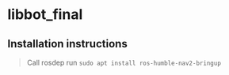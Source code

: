 # libbot_final

## Installation instructions
> Call rosdep
> run ```sudo apt install ros-humble-nav2-bringup```
